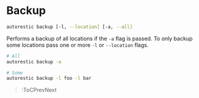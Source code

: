 # Backup

```bash
autorestic backup [-l, --location] [-a, --all]
```

Performs a backup of all locations if the `-a` flag is passed. To only backup some locations pass one or more `-l` or `--location` flags.

```bash
# All
autorestic backup -a

# Some
autorestic backup -l foo -l bar
```

> :ToCPrevNext
